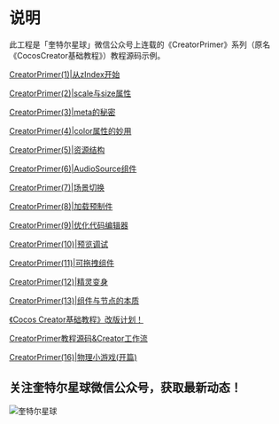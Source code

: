 # 说明
此工程是「奎特尔星球」微信公众号上连载的《CreatorPrimer》系列（原名《CocosCreator基础教程》）教程源码示例。

[CreatorPrimer(1)|从zIndex开始](http://mp.weixin.qq.com/s?__biz=MzA5MjEwOTI4Ng==&mid=100000370&idx=1&sn=0d3520ebd9c371e507ffef6b422c73ca&scene=19#wechat_redirect)

[CreatorPrimer(2)|scale与size属性
](http://mp.weixin.qq.com/s?__biz=MzA5MjEwOTI4Ng==&mid=100000372&idx=1&sn=00d679c2b774b918c0d80557e4a5c143&scene=19#wechat_redirect)

[CreatorPrimer(3)|meta的秘密](http://mp.weixin.qq.com/s?__biz=MzA5MjEwOTI4Ng==&mid=100000380&idx=1&sn=aa05006a5efc024f3324269e7c9451da&scene=19#wechat_redirect)

[CreatorPrimer(4)|color属性的妙用](http://mp.weixin.qq.com/s?__biz=MzA5MjEwOTI4Ng==&mid=100000386&idx=1&sn=b69ef0434844ea1d7611c6bfcdafd264&scene=19#wechat_redirect)

[CreatorPrimer(5)|资源结构](http://mp.weixin.qq.com/s?__biz=MzA5MjEwOTI4Ng==&mid=100000397&idx=1&sn=9026958e2558f5e221acb0924b3f485b&scene=19#wechat_redirect)

[CreatorPrimer(6)|AudioSource组件
](https://mp.weixin.qq.com/s?__biz=MzA5MjEwOTI4Ng==&mid=100000406&idx=1&sn=41bccabf1949dd902884a2ebfbe881c1&scene=19#wechat_redirect)

[CreatorPrimer(7)|场景切换
](https://mp.weixin.qq.com/s?__biz=MzA5MjEwOTI4Ng==&mid=100000414&idx=1&sn=1ed81588c69d1ed8027869311f2d3701&scene=19#wechat_redirect)

[CreatorPrimer(8)|加载预制件](https://mp.weixin.qq.com/s?__biz=MzA5MjEwOTI4Ng==&mid=100000419&idx=1&sn=eaba27235245729ec2466e4a3fcb8f33&scene=19#wechat_redirect)

[CreatorPrimer(9)|优化代码编辑器
](https://mp.weixin.qq.com/s?__biz=MzA5MjEwOTI4Ng==&mid=100000428&idx=1&sn=6037b63f5b1f0ee21614ef6cb0d0667b&scene=19#wechat_redirect)

[CreatorPrimer(10)|预览调试
](https://mp.weixin.qq.com/s?__biz=MzA5MjEwOTI4Ng==&mid=100000439&idx=1&sn=a25a3d6d551516e0684e5c920bf9621c&scene=19#wechat_redirect)

[CreatorPrimer(11)|可拖拽组件
](https://mp.weixin.qq.com/s?__biz=MzA5MjEwOTI4Ng==&mid=100000455&idx=1&sn=b71a01f4a803b5cccfc20a56281e89d4&scene=19#wechat_redirect)

[CreatorPrimer(12)|精灵变身
](https://mp.weixin.qq.com/s?__biz=MzA5MjEwOTI4Ng==&mid=100000492&idx=1&sn=40bb0fe10197268a41081c4aa286000a&scene=19#wechat_redirect)

[CreatorPrimer(13)|组件与节点的本质
](https://mp.weixin.qq.com/s?__biz=MzA5MjEwOTI4Ng==&mid=100000505&idx=1&sn=b55013623466c6d711d96dd163f3fc6a&scene=19#wechat_redirect)

[《Cocos Creator基础教程》改版计划！](https://mp.weixin.qq.com/s?__biz=MzA5MjEwOTI4Ng==&mid=100000520&idx=1&sn=1718f15d4adf66f9920ace768ea76a52&scene=19#wechat_redirect)

[CreatorPrimer教程源码&Creator工作流](https://mp.weixin.qq.com/s?__biz=MzA5MjEwOTI4Ng==&mid=100000529&idx=1&sn=f73d3615cfd5e9c7a887e1ab14536153&scene=19#wechat_redirect)

[CreatorPrimer(16)|物理小游戏(开篇)](https://mp.weixin.qq.com/s?__biz=MzA5MjEwOTI4Ng==&mid=100000542&idx=1&sn=24a99c57e2e37fd1ec4609aa0a384ef0&scene=19#wechat_redirect)

## 关注**奎特尔星球**微信公众号，获取最新动态！

![奎特尔星球](https://github.com/ShawnZhang2015/uikiller/raw/master/WeChat-Official-Accounts.jpg)
